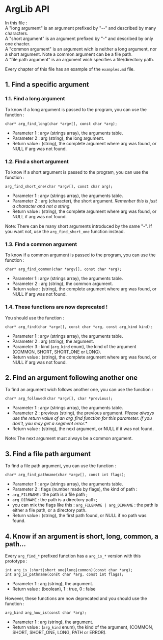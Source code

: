 # ArgLib API

In this file :  
A "long argument" is an argument prefixed by "--" and described by many characters.  
A "short argument" is an argument prefixed by "-" and described by only one chacter.  
A "common argument" is an argument wich is neither a long argument, nor a short argument. Note a common argument can be a file path.  
A "file path argument" is an argument wich specifies a file/directory path.

Every chapter of this file has an example of the `examples.md` file.

## 1. Find a specific argument

### 1.1. Find a long argument

To know if a long argument is passed to the program, you can use the function :

```
char* arg_find_long(char *argv[], const char *arg);
```

* Parameter 1 : argv (strings array), the arguments table.
* Parameter 2 : arg (string), the long argument.
* Return value : (string), the complete argument where arg was found, or NULL if arg was not found.

### 1.2. Find a short argument

To know if a short argument is passed to the program, you can use the function :

```
arg_find_short_one(char *argv[], const char arg);
```

* Parameter 1 : argv (strings array), the arguments table.
* Parameter 2 : arg (character), the short argument. *Remenber this is just a character and not a string.*
* Return value : (string), the complete argument where arg was found, or NULL if arg was not found.

Note: There can be many short arguments introduced by the same "-". If you want not, use the `arg_find_short_one` function instead.

### 1.3. Find a common argument

To know if a common argument is passed to the program, you can use the function :

```
char* arg_find_common(char *argv[], const char *arg);
```

* Parameter 1 : argv (strings array), the arguments table.
* Parameter 2 : arg (string), the common argument.
* Return value : (string), the complete argument where arg was found, or NULL if arg was not found.

### 1.4. These functions are now deprecated !

You should use the function :
```
char* arg_find(char *argv[], const char *arg, const arg_kind kind);
```

* Parameter 1 : argv (strings array), the arguments table.
* Parameter 2 : arg (string), the argument.
* Parameter 3 : kind (`arg_kind` enum), the kind of the argument (COMMON, SHORT, SHORT_ONE or LONG).
* Return value : (string), the complete argument where arg was found, or NULL if arg was not found.

## 2. Find an argument following another one

To find an argument wich follows another one, you can use the function :

```
char* arg_followed(char *argv[], char *previous);
```

* Parameter 1 : argv (strings array), the arguments table.
* Parameter 2 : previous (string), the previous argument. **Please always use the return value of an arg_find* function for this parameter. If you don't, you may get a segment error.**
* Return value : (string), the next argument, or NULL if it was not found.

Note: The next argument must always be a common argument.

## 3. Find a file path argument

To find a file path argument, you can use the function :

```
char* arg_find_pathname(char *argv[], const int flags);
```

* Parameter 1 : argv (strings array), the arguments table.
* Parameter 2 : flags (number made by flags), the kind of path :
 * `arg_FILENAME` : the path is a file path ;
 * `arg_DIRNAME` : the path is a directory path ;
 * you can mix the flags like this : `arg_FILENAME | arg_DIRNAME` : the path is either a file path, or a directory path.
* Return value : (string), the first path found, or NULL if no path was found.

## 4. Know if an argument is short, long, common, a path...

Every `arg_find_*` prefixed function has a `arg_is_*` version with this prototype :

```
int arg_is_(short|short_one|long|common)(const char *arg);
int arg_is_pathname(const char *arg, const int flags);
```

* Parameter 1 : arg (string), the argument.
* Return value : (boolean), 1 : true, 0 : false

However, these functions are now deprecated and you should use the function :
```
arg_kind arg_how_is(const char *arg);
```

* Parameter 1 : arg (string), the argument.
* Return value : (`arg_kind` enum), the kind of the argument, (COMMON, SHORT, SHORT_ONE, LONG, PATH or ERROR).
